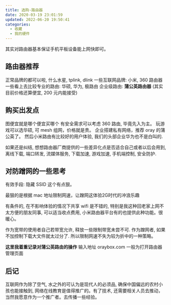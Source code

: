 ```yaml
---
title: 选购-路由器
date: 2020-03-19 23:01:59
updated: 2022-06-20 19:50:41
categories:
  - 收藏
  - 我的硬件
---
```


其实对路由器基本保证手机平板设备能上网快即可。

## 路由器推荐

正常品牌的都可以啦, 什么水星, tplink, dlink
一些互联网品牌: 小米, 360 路由器
一些看上去比较专业的路由: 华硕, 华为, 极路由
企业级路由: **蒲公英路由器** (其实目前价格还算便宜, 200 元内能接受)

## 购买出发点

图便宜就是哪个便宜买哪个
有安全需求可以考虑 360 路由, 毕竟先入为主。
玩游戏可以选华硕, 可 mesh 组网，价格就是贵。
企业搭建私有网络，推荐 oray 的蒲公英了。
然后小米路由有比较好的用户体验, 我们的头部企业华为也不是白叫的.

如果还是纠结, 想想路由器厂商提供的一些差异化点是否适合自己或者以后会用到, 离线下载, 端口转发, 流媒体服务, 下载加速, 游戏加速, 手机端控制, 安全防护.

## 对防蹭网的一些思考

有效手段: 隐藏 SSID 这个有点狠。

最狠的是根据 mac 地址限制网速，让蹭网这体验2G时代的冲浪乐趣

有条件的, 在不影响体验的情况下共享 wifi 是不错的, 特别是我这种回老家上网不太方便的朋友同事, 可以适当收点费用, 小米路由器平台有的也提供此种功能。很暖心。

作为宽带的使用者自己若带宽允许, 释放一些限制带宽未尝不可. 作为蹭网者, 如果不加控制下载大文件就太过分了. 所以限制网速不失为较为折中的一种策略。

**这里我着重记录对蒲公英路由的操作**
输入地址 oraybox.com 一般为打开路由器管理页面

## 后记

互联网作为除了空气, 水之外的可认为是现代人的必须品, 确保中国偏远的农村小孩也能接触到, 网络在线教育是值得推广的。有了技术, 还需要相关人员去推动，当然我愿意作为一个推广者。去传播一些经验。
